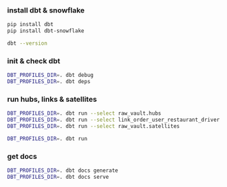 ### install dbt & snowflake
```sh
pip install dbt
pip install dbt-snowflake

dbt --version
```

### init & check dbt
```sh
DBT_PROFILES_DIR=. dbt debug
DBT_PROFILES_DIR=. dbt deps
```

### run hubs, links & satellites
```sh
DBT_PROFILES_DIR=. dbt run --select raw_vault.hubs
DBT_PROFILES_DIR=. dbt run --select link_order_user_restaurant_driver
DBT_PROFILES_DIR=. dbt run --select raw_vault.satellites

DBT_PROFILES_DIR=. dbt run
```

### get docs
```sh
DBT_PROFILES_DIR=. dbt docs generate
DBT_PROFILES_DIR=. dbt docs serve
```

